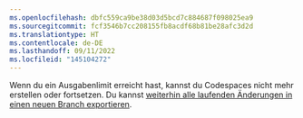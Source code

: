 ```yaml
---
ms.openlocfilehash: dbfc559ca9be38d03d5bcd7c884687f098025ea9
ms.sourcegitcommit: fcf3546b7cc208155fb8acdf68b81be28afc3d2d
ms.translationtype: HT
ms.contentlocale: de-DE
ms.lasthandoff: 09/11/2022
ms.locfileid: "145104272"
---
```

Wenn du ein Ausgabenlimit erreicht hast, kannst du Codespaces nicht mehr erstellen oder fortsetzen. Du kannst [weiterhin alle laufenden Änderungen in einen neuen Branch exportieren](/codespaces/troubleshooting/exporting-changes-to-a-branch). 
